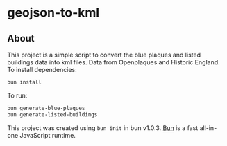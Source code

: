 # geojson-to-kml

## About

This project is a simple script to convert the blue plaques and listed buildings data into kml files.
Data from Openplaques and Historic England.
To install dependencies:

```bash
bun install
```

To run:

```bash
bun generate-blue-plaques
bun generate-listed-buildings
```

This project was created using `bun init` in bun v1.0.3. [Bun](https://bun.sh) is a fast all-in-one JavaScript runtime.
